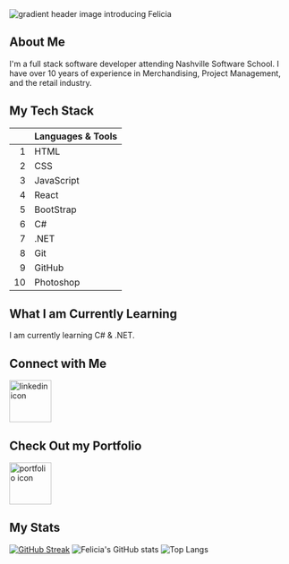 <picture>
 <source media="(prefers-color-scheme: dark)" srcset="https://capsule-render.vercel.app/api?type=cylinder&height=300&color=gradient&text=Hello!%20I'm%20Felicia&textBg=false&animation=scaleIn">
 <source media="(prefers-color-scheme: light)" srcset="https://capsule-render.vercel.app/api?type=cylinder&height=200&color=gradient&text=Hello!%20I'm%20Felicia&textBg=false&animation=scaleIn">
 <img alt="gradient header image introducing Felicia" src="https://capsule-render.vercel.app/api?type=cylinder&height=200&color=gradient&text=Hello!%20I'm%20Felicia&textBg=false&animation=scaleIn">
</picture>

## About Me
I'm a full stack software developer attending Nashville Software School. I have over 10 years of experience in Merchandising, Project Management, and the retail industry.

## My Tech Stack
| | Languages & Tools |
|-----:|---------------|
|     1|HTML|
|     2|CSS|
|     3|JavaScript|
|     4|React|
|     5|BootStrap|
|     6|C#|
|     7|.NET|
|     8|Git|
|     9|GitHub|
|     10|Photoshop|

## What I am Currently Learning
I am currently learning C# & .NET.

## Connect with Me
<a href="https://www.linkedin.com/in/felicia-mings/" rel="social"><img src="https://upload.wikimedia.org/wikipedia/commons/thumb/8/81/LinkedIn_icon.svg/1024px-LinkedIn_icon.svg.png" alt="linkedin icon" width="75"></a>

## Check Out my Portfolio
<a href="https://feliciamings.journoportfolio.com/" rel="portfolio"><img src="https://i.imgur.com/rxXUkwO.png" alt="portfolio icon" width="75"></a>

## My Stats
[![GitHub Streak](https://github-readme-streak-stats.herokuapp.com?user=fmings&card_width=495)](https://git.io/streak-stats)
![Felicia's GitHub stats](https://github-readme-stats.vercel.app/api?username=fmings&show_icons=true&theme=transparent)
![Top Langs](https://github-readme-stats.vercel.app/api/top-langs/?username=fmings&layout=compact)

